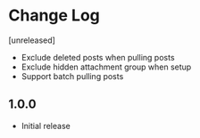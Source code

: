 # Change Log

[unreleased]

- Exclude deleted posts when pulling posts
- Exclude hidden attachment group when setup
- Support batch pulling posts

## 1.0.0

- Initial release
